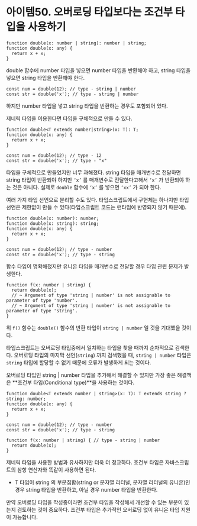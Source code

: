 # 아이템50. 오버로딩 타입보다는 조건부 타입을 사용하기

```tsx
function double(x: number | string): number | string;
function double(x: any) {
  return x + x;
}
```

double 함수에 number 타입을 넣으면 number 타입을 반환해야 하고, string 타입을 넣으면 string 타입을 반환해야 한다.

```tsx
const num = double(12); // type - string | number
const str = double('x'); // type - string | number
```

하지만 number 타입을 넣고 string 타입을 반환하는 경우도 포함되어 있다.

제네릭 타입을 이용한다면 타입을 구체적으로 만들 수 있다.

```tsx
function double<T extends number|string>(x: T): T;
function double(x: any) {
  return x + x;
}

const num = double(12); // type - 12
const str = double('x'); // type - "x"
```

타입을 구체적으로 만들었지만 너무 과해졌다. string 타입을 매개변수로 전달하면 string 타입이 반환되야 하지만 `‘x’` 를 매개변수로 전달한다고해서 `‘x’` 가 반환되야 하는 것은 아니다. 실제로 `double` 함수에 `‘x’` 를 넣으면 `‘xx’` 가 되야 한다.

여러 가지 타입 선언으로 분리할 수도 있다. 타입스크립트에서 구현체는 하나지만 타입 선언은 제한없이 만들 수 있다(타입스크립트 코드는 런타임에 반영되지 않기 때문에).

```tsx
function double(x: number): number;
function double(x: string): string;
function double(x: any) {
  return x + x;
}

const num = double(12); // type - number
const str = double('x'); // type - string
```

함수 타입이 명확해졌지만 유니온 타입을 매개변수로 전달할 경우 타입 관련 문제가 발생한다.

```tsx
function f(x: number | string) {
  return double(x); 
  // ~ Argument of type 'string | number' is not assignable to parameter of type 'number'.
  // ~ Argument of type 'string | number' is not assignable to parameter of type 'string'.
}
```

위 `f()` 함수는 `double()` 함수의 반환 타입이 `string | number`  일 것을 기대했을 것이다.

타입스크립트는 오버로딩 타입중에서 일치하는 타입을 찾을 때까지 순차적으로 검색한다. 오버로딩 타입의 마지막 선언(`string`) 까지 검색했을 때, `string | number` 타입은 `string` 타입에 할당할 수 없기 때문에 오류가 발생하게 되는 것이다.

오버로딩 타입인 string | number 타입을 추가해서 해결할 수 있지만 가장 좋은 해결책은 **조건부 타입(Conditional type)**을 사용하는 것이다.

```tsx
function double<T extends number | string>(x: T): T extends string ? string: number;
function double(x: any) {
  return x + x;
}

const num = double(12); // type - number
const str = double('x'); // type - string

function f(x: number | string) { // type - string | number
  return double(x); 
}
```

제네릭 타입을 사용한 방법과 유사하지만 더욱 더 정교하다. 조건부 타입은 자바스크립트의 삼항 연산자와 똑같이 사용하면 된다.

- T 타입이 string 의 부분집합(string or 문자열 리터널, 문자열 리터널의 유니온)인 경우 string 타입을 반환하고, 아닐 경우 number 타입을 반환한다.

만약 오버로딩 타입을 작성중이라면 조건부 타입을 작성해서 개선할 수 있는 부분이 있는지 검토하는 것이 중요하다. 조건부 타입은 추가적인 오버로딩 없이 유니온 타입 지원이 가능합니다.
